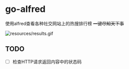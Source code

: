 # go-alfred

使用alfred查看各种社交网站上的热搜排行榜 ~~一键尽知天下事~~

![resources/results.gif](resources/results.gif)

## TODO

- [ ] 检查HTTP请求返回内容中的状态码

